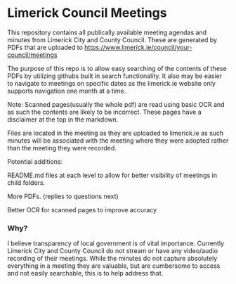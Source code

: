 # Limerick Council Meetings

This repository contains all publically available meeting agendas and minutes from Limerick City and County Council. These are generated by PDFs that are uploaded to https://www.limerick.ie/council/your-council/meetings

The purpose of this repo is to allow easy searching of the contents of these PDFs by utilizing githubs built in search functionality. It also may be easier to navigate to meetings on specific dates as the limerick.ie website only supports navigation one month at a time.

Note: Scanned pages(usually the whole pdf) are read using basic OCR and as such the contents are likely to be incorrect. These pages have a disclaimer at the top in the markdown.

Files are located in the meeting as they are uploaded to limerick.ie as such minutes will be associated with the meeting where they were adopted rather than the meeting they were recorded.

Potential additions:

README.md files at each level to allow for better visibility of meetings in child folders.

More PDFs. (replies to questions next)

Better OCR for scanned pages to improve accuracy

### Why?
I believe transparency of local government is of vital importance. Currently Limerick City and County Council do not stream or have any video/audio recording of their meetings. While the minutes do not capture absolutely everything in a meeting they are valuable, but are cumbersome to access and not easily searchable, this is to help address that.
